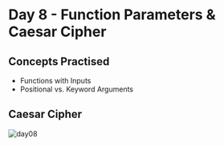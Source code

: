 # Day 8 - Function Parameters & Caesar Cipher
## Concepts Practised
- Functions with Inputs
- Positional vs. Keyword Arguments
## Caesar Cipher
![day08](https://user-images.githubusercontent.com/79554351/188317654-180a8e36-1e97-49d3-9f11-0f0c4af619d0.gif)
